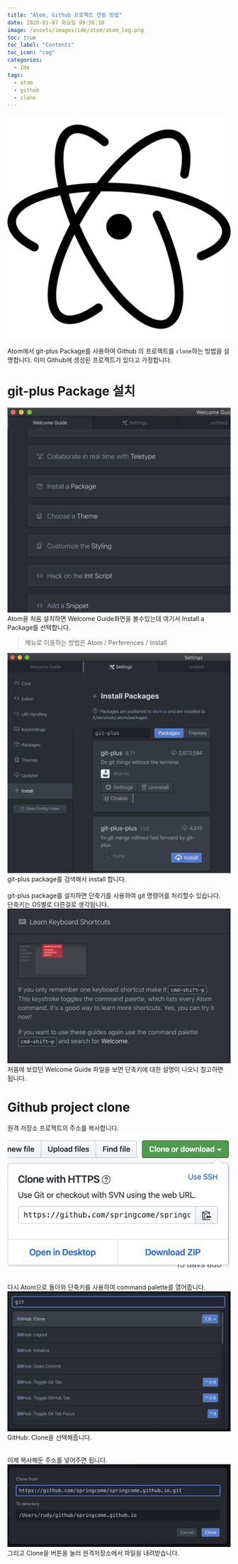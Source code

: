 ```yaml
---
title: "Atom, Github 프로젝트 연동 방법"
date: 2020-01-07 화요일 09:56:10
image: /assets/images/ide/atom/atom_log.png
toc: true
toc_label: "Contents"
toc_icon: "cog"
categories:
  - Ide
tags:
  - atom
  - github
  - clone
---
```

<img src="/assets/images/ide/atom/atom_log.png" />

Atom에서 git-plus Package를 사용하여 Github 의 프로젝트를 `clone`하는 방법을 설명합니다.
이미 Github에 생성된 프로젝트가 있다고 가정합니다.

# git-plus Package 설치
<img src="/assets/images/ide/atom/github01.png" />
Atom을 처음 설치하면 Welcome Guide화면을 볼수있는데 여기서 Install a Package를 선택합니다.

> 메뉴로 이동하는 방법은 Atom / Perferences / Install

<img src="/assets/images/ide/atom/github03.png" />
git-plus package를 검색해서 install 합니다.
<br /><br />
git-plus package를 설치하면 단축기를 사용하여 git 명령어를 처리할수 있습니다.
<br />단축키는 OS별로 다른걸로 생각됩니다.
<img src="/assets/images/ide/atom/github04.png" />
처음에 보았던 Welcome Guide 파일을 보면 단축키에 대한 설명이 나오니 참고하면 됩니다.

# Github project clone
원격 저장소 프로젝트의 주소를 복사합니다.
<img src="/assets/images/ide/atom/github07.png" /><br /><br />

다시 Atom으로 돌아와 단축키를 사용하여 command palette를 열어줍니다.
<img src="/assets/images/ide/atom/github05.png" />
GitHub: Clone을 선택해줍니다.<br /><br />

이제 복사해둔 주소를 넣어주면 됩니다.
<img src="/assets/images/ide/atom/github08.png" />
그리고 Clone을 버튼을 눌러 원격저장소에서 파일을 내려받습니다.
